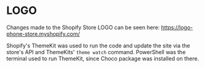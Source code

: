 # LOGO
Changes made to the Shopify Store LOGO can be seen here: https://logo-phone-store.myshopify.com/

Shopify's ThemeKit was used to run the code and update the site via the store's API and ThemeKits' ``theme watch`` command.
PowerShell was the terminal used to run ThemeKit, since Choco package was installed on there.
